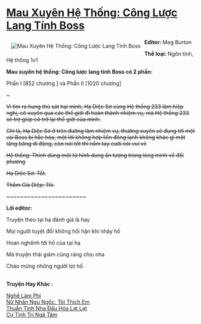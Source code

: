 <a href="https://utruyen.com/mau-xuyen-he-thong-cong-luoc-lang-tinh-boss/17060/" title="Mau Xuyên Hệ Thống: Công Lược Lang Tính Boss"><h1>Mau Xuyên Hệ Thống: Công Lược Lang Tính Boss</h1></a><div style="display:table"><img align="right" style="float: left; padding: 10px;" src="https://utruyen.com/images/story/200x260/mau-xuyen-he-thong-cong-luoc-lang-tinh-boss.jpg" alt="Mau Xuyên Hệ Thống: Công Lược Lang Tính Boss"><b>Editor: </b>Meg Burton<p></p><b>Thể loại: </b>Ngôn tình, Hệ thống 1v1<p></p><b>Mau xuyên hệ thống: Công lược lang tính Boss có 2 phần:</b><p></p>Phần I [852 chương ] và Phần II [1020 chương]<p></p>~~~~~<p></p>Vì tìm ra hung thủ sát hại mình, Hạ Diệc Sơ cùng Hệ thống 233 làm hiệp nghị, cô xuyên qua các thế giới đi hoàn thành nhiệm vụ, mà Hệ thống 233 sẽ trợ giúp cô trở lại thế giới của mình.<p></p>Chỉ là, Hạ Diệc Sơ ở trên đường làm nhiệm vụ, thường xuyên sẽ đụng tới một vài Boss bị hắc hóa, một lời không hợp liền đông lạnh không khác gì một tảng băng di động, còn nói tốt thì nắm tay cười nói vui vẻ<p></p>Hệ thống: Thỉnh dùng một từ hình dung ấn tượng trong lòng mình về đối phương<p></p>Hạ Diệc Sơ: Tốt.<p></p>Thẩm Già Diệp: Tôi.<p></p>~~~~~~~~~~~~~~~~~~~~~~~~~~~<p></p><b>Lời editor:</b><p></p>Truyện theo tại hạ đánh giá là hay<p></p>Mọi người tuyệt đối không hối hận khi nhảy hố<p></p>Hoan nghênh tới hố của tại hạ<p></p>Mà truyện thái giám cũng ráng chịu nha<p></p>Chào mừng những người lọt hố</div><p><br><b>Truyện Hay Khác :</b></p><a href="https://utruyen.com/nghe-lam-phi/916/" alt="Nghề Làm Phi">Nghề Làm Phi</a><br/><a href="https://truyenngontinhay.wordpress.com/2019/10/03/nu-nhan-ngu-ngoc-toi-thich-em/" alt="Nữ Nhân Ngu Ngốc, Tôi Thích Em">Nữ Nhân Ngu Ngốc, Tôi Thích Em</a><br/><a href="https://github.com/quanluxury/ngontinhhot/tree/master/truyenhay/17601/" alt="Thuần Tình Nha Đầu Hỏa Lạt Lạt">Thuần Tình Nha Đầu Hỏa Lạt Lạt</a><br/><a href="https://dammyh.wordpress.com/2019/11/07/cu-tinh-tri-nga-tam/" alt="Cự Tinh Tri Ngã Tâm">Cự Tinh Tri Ngã Tâm</a><br/>